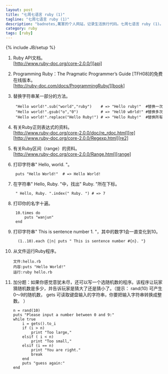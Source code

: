 ```yaml
---
layout: post
title: "七周七语言 ruby (1)"
tagline: "七周七语言 ruby (1)"
description: "badnotes,萬軍的个人网站，记录生活旅行代码。七周七语言 ruby (1)。"
category: ruby
tags: [ruby]
---
```

{% include JB/setup %}

[api]: http://www.ruby-doc.org/core-2.0.0
[book]: http://ruby-doc.com/docs/ProgrammingRuby/
[re]: http://www.ruby-doc.org/core-2.0.0/doc/re_rdoc.html
[re2]: http://www.ruby-doc.org/core-2.0.0/Regexp.html
[range]: http://www.ruby-doc.org/core-2.0.0/Range.html

1. Ruby API文档。 <br />
    [http://www.ruby-doc.org/core-2.0.0/][api]

2. Programming Ruby：The Pragmatic Programmer’s Guide [TFH08]的免费在线版本。<br />
    [http://ruby-doc.com/docs/ProgrammingRuby/][book]

3. 替换字符串某一部分的方法。

        "Hello world!".sub("world","ruby")    # => "Hello ruby!"  #替换一次
        "Hello world!".gsub("o","0")          # => "Hell0 w0rld!" #替换多次
		"Hello world!".replace("Hello Ruby!") # => "Hello Ruby!"  #替换所有

4. 有关Ruby正则表达式的资料。<br />
	[http://www.ruby-doc.org/core-2.0.0/doc/re_rdoc.html][re] <br />
    [http://www.ruby-doc.org/core-2.0.0/Regexp.html][re2]

5. 有关Ruby区间（range）的资料。<br />
	[http://www.ruby-doc.org/core-2.0.0/Range.html][range]

6. 打印字符串" Hello, world. "。

		puts "Hello World!"  # => Hello World!

7. 在字符串" Hello, Ruby. "中，找出" Ruby. "所在下标。

		" Hello, Ruby. ".index(" Ruby. ") # => 7

8. 打印你的名字十遍。

		10.times do
			puts "wanjun"
        end

9. 打印字符串" This is sentence number 1. "，其中的数字1会一直变化到10。

		 (1..10).each {|n| puts " This is sentence number #{n}. "}

10. 从文件运行Ruby程序。

		文件:hello.rb
        内容:puts "Hello World!"
        运行:ruby hello.rb

11. 加分题：如果你感觉意犹未尽，还可以写一个选随机数的程序。该程序让玩家猜随机数是多少，并告诉玩家是猜大了还是猜小了。（提示： rand(10) 可产生0～9的随机数， gets 可读取键盘输入的字符串，你要把输入字符串转换成整数。 ）

		n = rand(10)
        puts "Please input a number between 0 and 9:"
        while true
            i = gets().to_i
            if (i > n)
                print "Too large,"
            elsif ( i < n)
                print "Too small,"
            elsif (i == n)
                print "You are right."
                break
            end
            puts "guess again:"
        end

